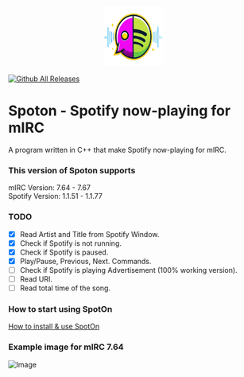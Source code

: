 <p align="center">
  <img width="120" height="120" src="https://github.com/turbosmurfen/spoton/blob/main/img/spoton_logo.png">
</p>

[![Github All Releases](https://img.shields.io/github/downloads/turbosmurfen/spoton/total.svg)]()

# Spoton - Spotify now-playing for mIRC  
A program written in C++ that make Spotify now-playing for mIRC. 
  
### This version of Spoton supports
  
mIRC Version: 7.64 - 7.67  
Spotify Version: 1.1.51 - 1.1.77  
  
### TODO
  
- [x] Read Artist and Title from Spotify Window.  
- [x] Check if Spotify is not running.  
- [x] Check if Spotify is paused.  
- [x] Play/Pause, Previous, Next. Commands.
- [ ] Check if Spotify is playing Advertisement (100% working version).  
- [ ] Read URI.   
- [ ] Read total time of the song.  
  
### How to start using SpotOn
[How to install & use SpotOn](https://github.com/turbosmurfen/spoton/wiki/Installation)

### Example image for mIRC 7.64
![Image](https://github.com/turbosmurfen/spoton/blob/main/img/spoton_example.png)


